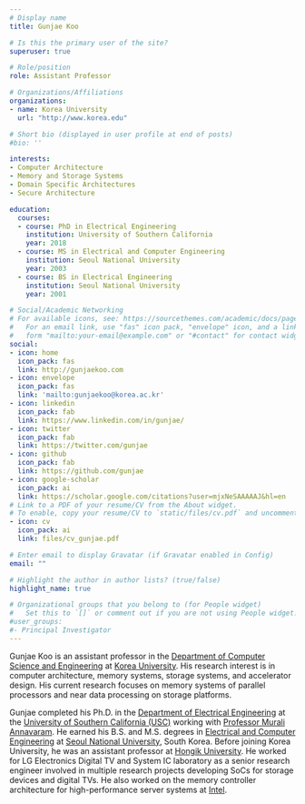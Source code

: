 ```yaml
---
# Display name
title: Gunjae Koo

# Is this the primary user of the site?
superuser: true

# Role/position
role: Assistant Professor

# Organizations/Affiliations
organizations:
- name: Korea University
  url: "http://www.korea.edu"

# Short bio (displayed in user profile at end of posts)
#bio: ''

interests:
- Computer Architecture
- Memory and Storage Systems
- Domain Specific Architectures
- Secure Architecture

education:
  courses:
  - course: PhD in Electrical Engineering
    institution: University of Southern California
    year: 2018
  - course: MS in Electrical and Computer Engineering
    institution: Seoul National University
    year: 2003
  - course: BS in Electrical Engineering
    institution: Seoul National University
    year: 2001

# Social/Academic Networking
# For available icons, see: https://sourcethemes.com/academic/docs/page-builder/#icons
#   For an email link, use "fas" icon pack, "envelope" icon, and a link in the
#   form "mailto:your-email@example.com" or "#contact" for contact widget.
social:
- icon: home
  icon_pack: fas
  link: http://gunjaekoo.com
- icon: envelope
  icon_pack: fas
  link: 'mailto:gunjaekoo@korea.ac.kr'
- icon: linkedin
  icon_pack: fab
  link: https://www.linkedin.com/in/gunjae/
- icon: twitter
  icon_pack: fab
  link: https://twitter.com/gunjae
- icon: github
  icon_pack: fab
  link: https://github.com/gunjae
- icon: google-scholar
  icon_pack: ai
  link: https://scholar.google.com/citations?user=mjxNeSAAAAAJ&hl=en
# Link to a PDF of your resume/CV from the About widget.
# To enable, copy your resume/CV to `static/files/cv.pdf` and uncomment the lines below.
- icon: cv
  icon_pack: ai
  link: files/cv_gunjae.pdf

# Enter email to display Gravatar (if Gravatar enabled in Config)
email: ""

# Highlight the author in author lists? (true/false)
highlight_name: true

# Organizational groups that you belong to (for People widget)
#   Set this to `[]` or comment out if you are not using People widget.
#user_groups:
#- Principal Investigator
---
```


Gunjae Koo is an assistant professor in the [Department of Computer Science and Engineering](http://cs.korea.ac.kr) at [Korea University](http://korea.edu). His research interest is in computer architecture, memory systems, storage systems, and accelerator design. His current research focuses on memory systems of parallel processors and near data processing on storage platforms.

Gunjae completed his Ph.D. in the [Department of Electrical Engineering](https://minghsiehece.usc.edu) at the [University of Southern California (USC)](https://www.usc.edu/) working with [Professor Murali Annavaram](http://annavar.am). He earned his B.S. and M.S. degrees in [Electrical and Computer Engineering](http://ee.snu.ac.kr/en) at [Seoul National University](http://en.snu.ac.kr/), South Korea. Before joining Korea University, he was an assistant professor at [Hongik University](http://en.hongik.ac.kr). He worked for LG Electronics Digital TV and System IC laboratory as a  senior research engineer involved in multiple research projects  developing SoCs for storage devices and digital TVs. He also worked on  the memory controller architecture for high-performance server systems  at [Intel](https://www.intel.com/content/www/us/en/research/intel-research.html).
